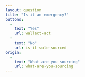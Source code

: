 ```yaml
---
layout: question
title: "Is it an emergency?"
buttons:
  -
    text: "Yes"
    url: wallact-act
  -
    text: "No"
    url: is-it-sole-sourced
origin:
  -
    text: "What are you sourcing"
    url: what-are-you-sourcing
---
```

